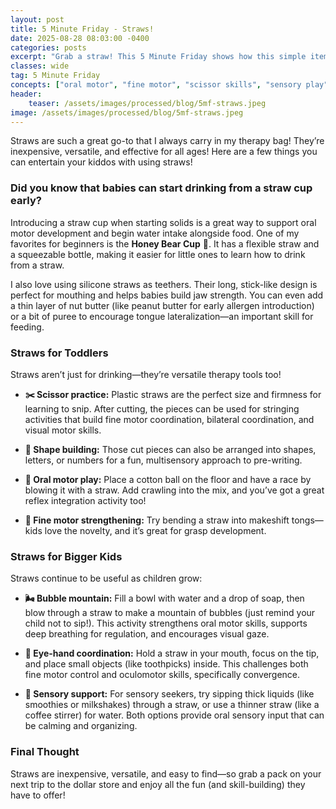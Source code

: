 ```yaml
---
layout: post
title: 5 Minute Friday - Straws!
date: 2025-08-28 08:03:00 -0400
categories: posts
excerpt: "Grab a straw! This 5 Minute Friday shows how this simple item can boost oral motor skills, fine motor coordination, pre-writing development, and sensory regulation for babies, toddlers, and big kids."
classes: wide
tag: 5 Minute Friday
concepts: ["oral motor", "fine motor", "scissor skills", "sensory play", "visual-motor integration", "bilateral coordination", "play ideas"]
header:
    teaser: /assets/images/processed/blog/5mf-straws.jpeg
image: /assets/images/processed/blog/5mf-straws.jpeg
---
```


Straws are such a great go-to that I always carry in my therapy bag! They’re inexpensive, versatile, and effective for all ages! Here are a few things you can entertain your kiddos with using straws!

### Did you know that babies can start drinking from a straw cup early?

Introducing a straw cup when starting solids is a great way to support oral motor development and begin water intake alongside food. One of my favorites for beginners is the **Honey Bear Cup** 🐻. It has a flexible straw and a squeezable bottle, making it easier for little ones to learn how to drink from a straw.

I also love using silicone straws as teethers. Their long, stick-like design is perfect for mouthing and helps babies build jaw strength. You can even add a thin layer of nut butter (like peanut butter for early allergen introduction) or a bit of puree to encourage tongue lateralization—an important skill for feeding.

### Straws for Toddlers

Straws aren’t just for drinking—they’re versatile therapy tools too!

*   **✂️ Scissor practice:** Plastic straws are the perfect size and firmness for learning to snip. After cutting, the pieces can be used for stringing activities that build fine motor coordination, bilateral coordination, and visual motor skills.

*   **🔺 Shape building:** Those cut pieces can also be arranged into shapes, letters, or numbers for a fun, multisensory approach to pre-writing.

*   **💨 Oral motor play:** Place a cotton ball on the floor and have a race by blowing it with a straw. Add crawling into the mix, and you’ve got a great reflex integration activity too!

*   **🔧 Fine motor strengthening:** Try bending a straw into makeshift tongs—kids love the novelty, and it’s great for grasp development.

### Straws for Bigger Kids

Straws continue to be useful as children grow:

*   **🌬️ Bubble mountain:** Fill a bowl with water and a drop of soap, then blow through a straw to make a mountain of bubbles (just remind your child not to sip!). This activity strengthens oral motor skills, supports deep breathing for regulation, and encourages visual gaze.

*   **👀 Eye-hand coordination:** Hold a straw in your mouth, focus on the tip, and place small objects (like toothpicks) inside. This challenges both fine motor control and oculomotor skills, specifically convergence.

*   **🥤 Sensory support:** For sensory seekers, try sipping thick liquids (like smoothies or milkshakes) through a straw, or use a thinner straw (like a coffee stirrer) for water. Both options provide oral sensory input that can be calming and organizing.

### Final Thought

Straws are inexpensive, versatile, and easy to find—so grab a pack on your next trip to the dollar store and enjoy all the fun (and skill-building) they have to offer!